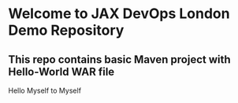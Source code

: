 # Welcome to JAX DevOps London Demo Repository
## This repo contains basic Maven project with Hello-World WAR file 


Hello Myself to Myself
